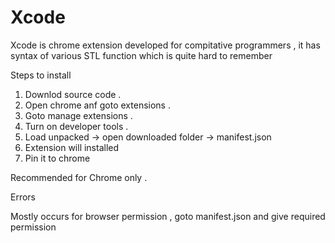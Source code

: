 # Xcode
Xcode is chrome extension developed for compitative programmers , it has syntax of various STL function which is quite hard to remember 

Steps to install

1) Downlod source code .
2) Open chrome anf goto extensions .
3) Goto manage extensions .
4) Turn on developer tools .
5) Load unpacked -> open downloaded folder -> manifest.json
6) Extension will installed 
7) Pin it to chrome 

Recommended for Chrome only .


Errors 

Mostly occurs for browser permission , goto manifest.json and give required permission
